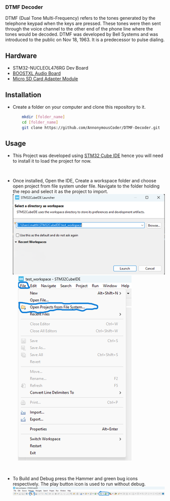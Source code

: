 ### DTMF Decoder 
DTMF (Dual Tone Multi-Frequency) refers to the tones generated by the telephone keypad when the keys are pressed. These tones were then sent through the voice channel to the other end of the phone line where the tones would be decoded. DTMF was developed by Bell Systems and was introduced to the public on Nov 18, 1963. It is a predecessor to pulse dialing.

## Hardware
- STM32-NUCLEOL476RG Dev Board
- [BOOSTXL Audio Board](https://www.ti.com/tool/BOOSTXL-AUDIO "Texas Instruments link")
- [Micro SD Card Adapter Module](https://www.amazon.com/WWZMDiB-Adater-Module-Support-Arduino/dp/B0B779R5TZ "Amazon Link")

## Installation
- Create a folder on your computer and clone this repository to it.
    ```bash
        mkdir [folder_name]
        cd [folder_name]
        git clone https://github.com/AnnonymousCoder/DTMF-Decoder.git
    ```

## Usage
- This Project was developed using [STM32 Cube IDE](https://www.st.com/en/development-tools/stm32cubeide.html#:~:text=Read%20more-,Get%20Software,-Part%20Number "STM32 Cube IDE download site") hence you will need to install it to load the project for now.
<br/>

- Once installed, Open the IDE, Create a workspace folder and choose open project from file system under file. Navigate to the folder holding the repo and select it as the project to import.
![Creating a workspace folder](./Resources/workspace.png "Creating a Workspace")&nbsp;&nbsp;&nbsp;&nbsp;![Importing Project Into STM32 Cube IDE](./Resources/file_menu_btn.png "Importing Project")

<br/>

- To Build and Debug press the Hammer and green bug icons respectively. The play button icon is used to run without debug. 
![Build, Run and Debug](./Resources/buid_debug_run.png "Build, Debug and Run Button Icons")